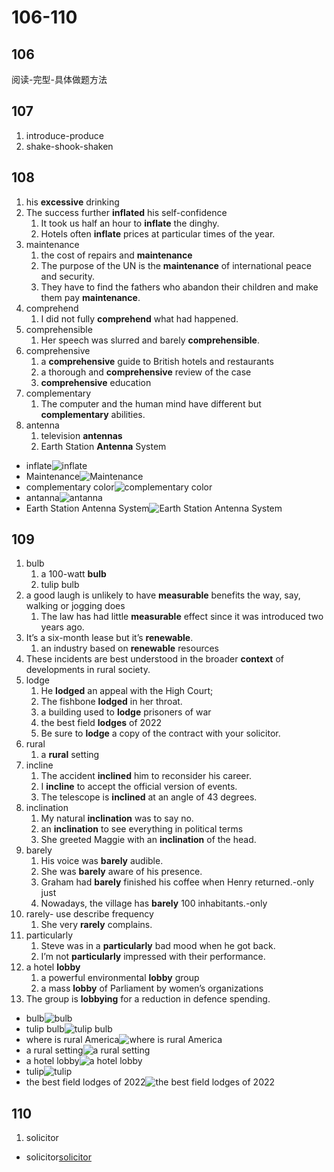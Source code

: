 # 106-110

## 106

阅读-完型-具体做题方法

## 107

1. introduce-produce
2. shake-shook-shaken

## 108

1. his **excessive** drinking
2. The success further **inflated** his self-confidence
   1. It took us half an hour to **inflate** the dinghy.
   2. Hotels often **inflate** prices at particular times of the year.
3. maintenance
   1. the cost of repairs and **maintenance**
   2. The purpose of the UN is the **maintenance** of international peace and security.
   3. They have to find the fathers who abandon their children and make them pay **maintenance**.
4. comprehend
   1. I did not fully **comprehend** what had happened.
5. comprehensible
   1. Her speech was slurred and barely **comprehensible**.
6. comprehensive
   1. a **comprehensive** guide to British hotels and restaurants
   2. a thorough and **comprehensive** review of the case
   3. **comprehensive** education
7. complementary
   1. The computer and the human mind have different but **complementary** abilities.
8. antenna
   1. television **antennas**
   2. Earth Station **Antenna** System

- inflate![inflate](https://media.istockphoto.com/vectors/realistic-detailed-3d-black-pump-inflates-red-balloon-vector-vector-id1155865438?k=20&m=1155865438&s=612x612&w=0&h=erKks-kgvhKF9v60mU55ZLn9-raHSKQO04U_0XO89PI=)
- Maintenance![Maintenance](https://hmhub.in/wp-content/uploads/2018/08/02775157-3c14-4f31-8337-3b63c1b01d25_2-Keys-for-a-Proactive-Maintenance-Approach_extra_large.jpeg)
- complementary color![complementary color](https://www.color-meanings.com/wp-content/uploads/color-wheel-complementary-colors.png)
- antanna![antanna](https://cdn.shopify.com/s/files/1/0508/4938/2568/products/1776_MAIN2-13501x1000.jpg?v=1645641586)
- Earth Station Antenna System![Earth Station Antenna System](https://www.digisat.org/pub/media/catalog/product/cache/08b507fe3a931cf2c5458a8738f46084/a/n/andrew-4.9m-five-band-satellite-antenna.jpg)

## 109

1. bulb
   1. a 100-watt **bulb**
   2. tulip bulb
2. a good laugh is unlikely to have **measurable** benefits the way, say, walking or jogging does
   1. The law has had little **measurable** effect since it was introduced two years ago.
3. It’s a six-month lease but it’s **renewable**.
   1. an industry based on **renewable** resources
4. These incidents are best understood in the broader **context** of developments in rural society.
5. lodge
   1. He **lodged** an appeal with the High Court;
   2. The fishbone **lodged** in her throat.
   3. a building used to **lodge** prisoners of war
   4. the best field **lodges** of 2022
   5. Be sure to **lodge** a copy of the contract with your solicitor.
6. rural
   1. a **rural** setting
7. incline
   1. The accident **inclined** him to reconsider his career.
   2. I **incline** to accept the official version of events.
   3. The telescope is **inclined** at an angle of 43 degrees.
8. inclination
   1. My natural **inclination** was to say no.
   2. an **inclination** to see everything in political terms
   3. She greeted Maggie with an **inclination** of the head.
9. barely
   1. His voice was **barely** audible.
   2. She was **barely** aware of his presence.
   3. Graham had **barely** finished his coffee when Henry returned.-only just
   4. Nowadays, the village has **barely** 100 inhabitants.-only
10. rarely- use describe frequency
    1. She very **rarely** complains.
11. particularly
    1. Steve was in a **particularly** bad mood when he got back.
    2. I’m not **particularly** impressed with their performance.
12. a hotel **lobby**
    1. a powerful environmental **lobby** group
    2. a mass **lobby** of Parliament by women’s organizations
13. The group is **lobbying** for a reduction in defence spending.

- bulb![bulb](https://img.freepik.com/free-vector/realistic-light-bulb-with-electricity_23-2149129410.jpg?w=2000)
- tulip bulb![tulip bulb](https://cdn.webshopapp.com/shops/108044/files/55694878/650x750x1/tulipa-maureen.jpg)
- where is rural America![where is rural America](https://images.theconversation.com/files/156796/original/image-20170214-26003-11mzytw.jpg?ixlib=rb-1.1.0&q=45&auto=format&w=1200&h=900.0&fit=crop)
- a rural setting![a rural setting](https://www.ncsl.org/portals/1/ImageLibrary_New/Agriculture/barn-845461822_1x.jpg)
- a hotel lobby![a hotel lobby](https://images.unsplash.com/photo-1583953458882-302655b5c376?ixlib=rb-1.2.1&ixid=MnwxMjA3fDB8MHxzZWFyY2h8Mnx8bG9iYnl8ZW58MHx8MHx8&w=1000&q=80)
- tulip![tulip](https://cdn.webshopapp.com/shops/108044/files/356501361/650x750x1/tulipa-bellville.jpg)
- the best field lodges of 2022![the best field lodges of 2022](https://media-cdn.tripadvisor.com/media/photo-s/10/23/e1/5d/cathedral-mountain-lodge.jpg)

## 110

1. solicitor

- solicitor[solicitor](https://zegal.com/wp-content/uploads/2022/01/solicitor-vs-barrister.jpg)